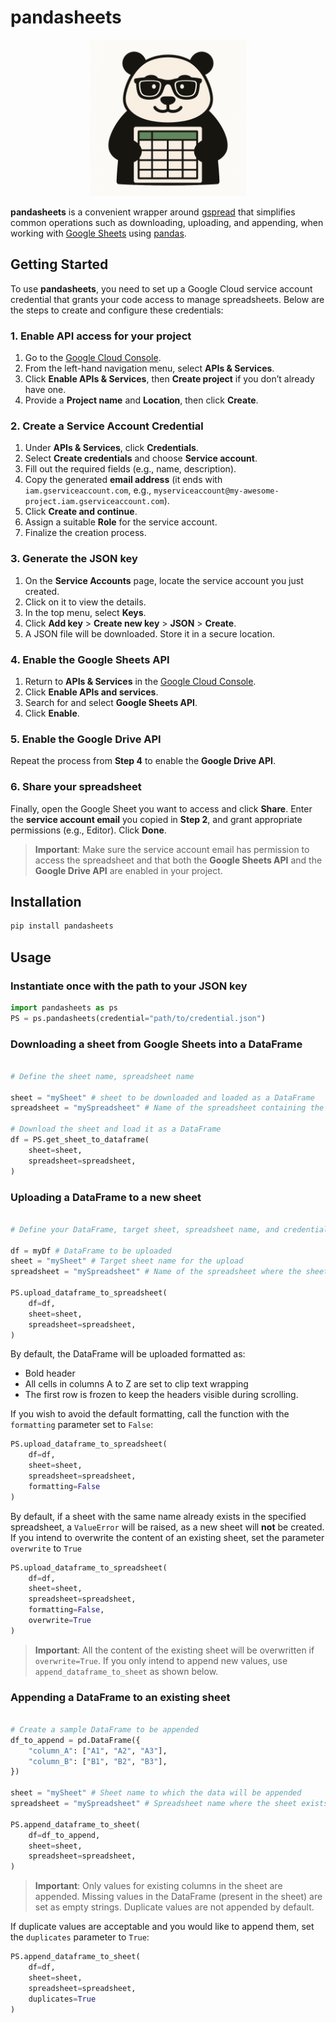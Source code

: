 # pandasheets

<div align="center">
  <picture>
    <source media="(prefers-color-scheme: dark)" srcset="https://raw.githubusercontent.com/diegomagela/pandasheets/refs/heads/main/img/logo_dark.png">
    <source media="(prefers-color-scheme: light)" srcset="https://raw.githubusercontent.com/diegomagela/pandasheets/refs/heads/main/img/logo_light.png">
    <img src="https://raw.githubusercontent.com/diegomagela/pandasheets/refs/heads/main/img/logo_light.png" alt="Logo" width="250">
  </picture>
</div>

**pandasheets** is a convenient wrapper around [gspread](https://github.com/burnash/gspread) that simplifies common operations such as downloading, uploading, and appending, when working with [Google Sheets](https://sheets.google.com) using [pandas](https://github.com/pandas-dev/pandas). 

## Getting Started

To use **pandasheets**, you need to set up a Google Cloud service account credential that grants your code access to manage spreadsheets. Below are the steps to create and configure these credentials:

### 1. Enable API access for your project
1. Go to the [Google Cloud Console](https://console.cloud.google.com).
2. From the left-hand navigation menu, select **APIs & Services**.
3. Click **Enable APIs & Services**, then **Create project** if you don’t already have one.
4. Provide a **Project name** and **Location**, then click **Create**.

### 2. Create a Service Account Credential
1. Under **APIs & Services**, click **Credentials**.
2. Select **Create credentials** and choose **Service account**.
3. Fill out the required fields (e.g., name, description).
4. Copy the generated **email address** (it ends with `iam.gserviceaccount.com`, e.g., `myserviceaccount@my-awesome-project.iam.gserviceaccount.com`).
5. Click **Create and continue**.
6. Assign a suitable **Role** for the service account.
7. Finalize the creation process.

### 3. Generate the JSON key
1. On the **Service Accounts** page, locate the service account you just created.
2. Click on it to view the details.
3. In the top menu, select **Keys**.
4. Click **Add key** > **Create new key** > **JSON** > **Create**.
5. A JSON file will be downloaded. Store it in a secure location.

### 4. Enable the Google Sheets API
1. Return to **APIs & Services** in the [Google Cloud Console](https://console.cloud.google.com).
2. Click **Enable APIs and services**.
3. Search for and select **Google Sheets API**.
4. Click **Enable**.

### 5. Enable the Google Drive API
Repeat the process from **Step 4** to enable the **Google Drive API**.

### 6. Share your spreadsheet
Finally, open the Google Sheet you want to access and click **Share**. Enter the **service account email** you copied in **Step 2**, and grant appropriate permissions (e.g., Editor). Click **Done**.

> **Important**: Make sure the service account email has permission to access the spreadsheet and that both the **Google Sheets API** and the **Google Drive API** are enabled in your project.

## Installation

```sh
pip install pandasheets
```

## Usage

### Instantiate once with the path to your JSON key

```python
import pandasheets as ps
PS = ps.pandasheets(credential="path/to/credential.json")
```


### Downloading a sheet from Google Sheets into a DataFrame

```python

# Define the sheet name, spreadsheet name

sheet = "mySheet" # sheet to be downloaded and loaded as a DataFrame
spreadsheet = "mySpreadsheet" # Name of the spreadsheet containing the sheet

# Download the sheet and load it as a DataFrame
df = PS.get_sheet_to_dataframe(
    sheet=sheet,
    spreadsheet=spreadsheet,
)
```

### Uploading a DataFrame to a new sheet

```python

# Define your DataFrame, target sheet, spreadsheet name, and credential file

df = myDf # DataFrame to be uploaded
sheet = "mySheet" # Target sheet name for the upload
spreadsheet = "mySpreadsheet" # Name of the spreadsheet where the sheet will be created

PS.upload_dataframe_to_spreadsheet(
    df=df,
    sheet=sheet,
    spreadsheet=spreadsheet,
)
```
By default, the DataFrame will be uploaded formatted as:
- Bold header
- All cells in columns A to Z are set to clip text wrapping
- The first row is frozen to keep the headers visible during scrolling.

If you wish to avoid the default formatting, call the function with the `formatting` parameter set to `False`:

```python
PS.upload_dataframe_to_spreadsheet(
    df=df,
    sheet=sheet,
    spreadsheet=spreadsheet,
    formatting=False
)
```

By default, if a sheet with the same name already exists in the specified spreadsheet, a `ValueError` will be raised, as a new sheet will **not** be created. If you intend to overwrite the content of an existing sheet, set the parameter `overwrite` to `True`

```python
PS.upload_dataframe_to_spreadsheet(
    df=df,
    sheet=sheet,
    spreadsheet=spreadsheet,
    formatting=False,
    overwrite=True
)
```

> **Important**: All the content of the existing sheet will be overwritten if `overwrite=True`. If you only intend to append new values, use `append_dataframe_to_sheet` as shown below.

### Appending a DataFrame to an existing sheet

```python

# Create a sample DataFrame to be appended
df_to_append = pd.DataFrame({
    "column_A": ["A1", "A2", "A3"],
    "column_B": ["B1", "B2", "B3"],
})

sheet = "mySheet" # Sheet name to which the data will be appended
spreadsheet = "mySpreadsheet" # Spreadsheet name where the sheet exists

PS.append_dataframe_to_sheet(
    df=df_to_append,
    sheet=sheet,
    spreadsheet=spreadsheet,
)
```

> **Important**: Only values for existing columns in the sheet are appended. Missing values in the DataFrame (present in the sheet) are set as empty strings. Duplicate values are not appended by default.

If duplicate values are acceptable and you would like to append them, set the `duplicates` parameter to `True`:

```python
PS.append_dataframe_to_sheet(
    df=df,
    sheet=sheet,
    spreadsheet=spreadsheet,
    duplicates=True
)
```



